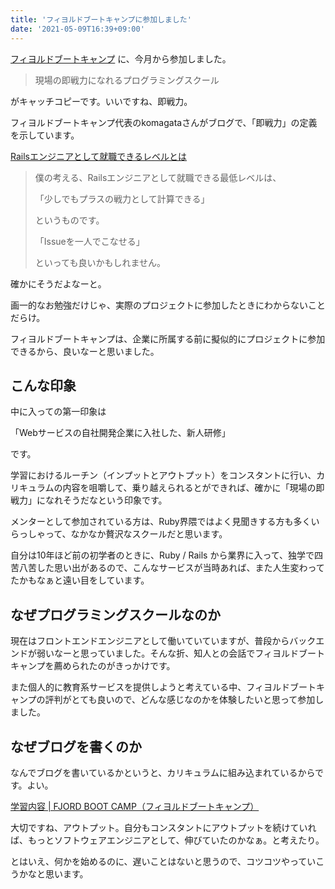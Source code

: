 ```yaml
---
title: 'フィヨルドブートキャンプに参加しました'
date: '2021-05-09T16:39+09:00'
---
```


[フィヨルドブートキャンプ](https://bootcamp.fjord.jp/) に、今月から参加しました。

> 現場の即戦力になれるプログラミングスクール

がキャッチコピーです。いいですね、即戦力。

フィヨルドブートキャンプ代表のkomagataさんがブログで、「即戦力」の定義を示しています。

[Railsエンジニアとして就職できるレベルとは](https://docs.komagata.org/5494)

> 僕の考える、Railsエンジニアとして就職できる最低レベルは、
>
> 「少しでもプラスの戦力として計算できる」
>
> というものです。
>
> 「Issueを一人でこなせる」
>
> といっても良いかもしれません。

確かにそうだよなーと。

画一的なお勉強だけじゃ、実際のプロジェクトに参加したときにわからないことだらけ。

フィヨルドブートキャンプは、企業に所属する前に擬似的にプロジェクトに参加できるから、良いなーと思いました。

## こんな印象

中に入っての第一印象は

「Webサービスの自社開発企業に入社した、新人研修」

です。


学習におけるルーチン（インプットとアウトプット）をコンスタントに行い、カリキュラムの内容を咀嚼して、乗り越えられるとができれば、確かに「現場の即戦力」になれそうだなという印象です。

メンターとして参加されている方は、Ruby界隈ではよく見聞きする方も多くいらっしゃって、なかなか贅沢なスクールだと思います。

自分は10年ほど前の初学者のときに、Ruby / Rails から業界に入って、独学で四苦八苦した思い出があるので、こんなサービスが当時あれば、また人生変わってたかもなぁと遠い目をしています。

## なぜプログラミングスクールなのか

現在はフロントエンドエンジニアとして働いていていますが、普段からバックエンドが弱いなーと思っていました。そんな折、知人との会話でフィヨルドブートキャンプを薦められたのがきっかけです。

また個人的に教育系サービスを提供しようと考えている中、フィヨルドブートキャンプの評判がとても良いので、どんな感じなのかを体験したいと思って参加しました。

## なぜブログを書くのか

なんでブログを書いているかというと、カリキュラムに組み込まれているからです。よい。

[学習内容 | FJORD BOOT CAMP（フィヨルドブートキャンプ）](https://bootcamp.fjord.jp/practices)

大切ですね、アウトプット。自分もコンスタントにアウトプットを続けていれば、もっとソフトウェアエンジニアとして、伸びていたのかなぁ。と考えたり。

とはいえ、何かを始めるのに、遅いことはないと思うので、コツコツやっていこうかなと思います。
